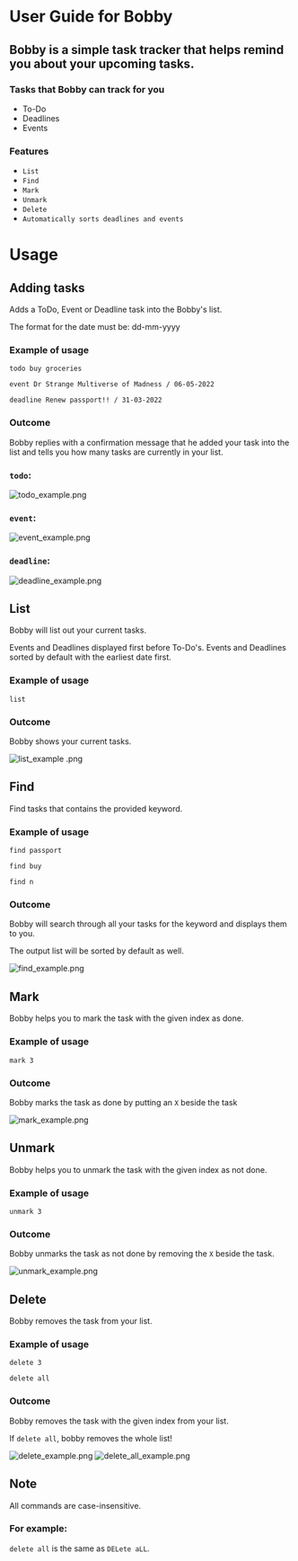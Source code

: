 # User Guide for Bobby

## Bobby is a simple task tracker that helps remind you about your upcoming tasks.

### Tasks that Bobby can track for you
- To-Do
- Deadlines
- Events

### Features
- `List`
- `Find`
- `Mark` 
- `Unmark`
- `Delete`
- `Automatically sorts deadlines and events`

# Usage

## Adding tasks

Adds a ToDo, Event or Deadline task into the Bobby's list. 

The format for the date must be: dd-mm-yyyy

### Example of usage 

`todo buy groceries`

`event Dr Strange Multiverse of Madness / 06-05-2022`

`deadline Renew passport!! / 31-03-2022`

### Outcome

Bobby replies with a confirmation message that he added your task into the list
and tells you how many tasks are currently in your list. 

### `todo`: 

![todo_example.png](todo.png)

### `event`:

![event_example.png](event.png)

### `deadline`:

![deadline_example.png](deadline.png)

## List

Bobby will list out your current tasks. 

Events and Deadlines displayed first before To-Do's. 
Events and Deadlines sorted by default with the earliest date first.

### Example of usage
`list`

### Outcome
Bobby shows your current tasks.

![list_example .png](list.png)

## Find

Find tasks that contains the provided keyword.

### Example of usage
`find passport`

`find buy`

`find n`

### Outcome
Bobby will search through all your tasks for the keyword and displays them to you.

The output list will be sorted by default as well.

![find_example.png](find.png)

## Mark

Bobby helps you to mark the task with the given index as done.

### Example of usage

`mark 3`

### Outcome
Bobby marks the task as done by putting an `X` beside the task 

![mark_example.png](mark.png)

## Unmark

Bobby helps you to unmark the task with the given index as not done.

### Example of usage

`unmark 3`

### Outcome
Bobby unmarks the task as not done by removing the `X` beside the task.


![unmark_example.png](unmark.png)

## Delete

Bobby removes the task from your list.

### Example of usage

`delete 3`

`delete all`

### Outcome
Bobby removes the task with the given index from your list.

If `delete all`, bobby removes the whole list!

![delete_example.png](delete.png)
![delete_all_example.png](delete_all.png)

## Note
All commands are case-insensitive.
### For example:
`delete all` is the same as `DELete aLL`.